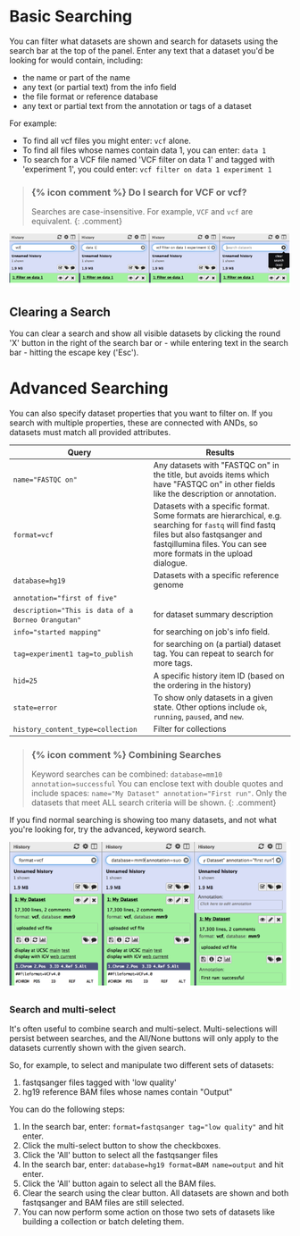 # Basic Searching

You can filter what datasets are shown and search for datasets using the search bar at the top of the panel. Enter
any text that a dataset you'd be looking for would contain, including:

* the name or part of the name
* any text (or partial text) from the info field
* the file format or reference database
* any text or partial text from the annotation or tags of a dataset

For example:

* To find all vcf files you might enter: `vcf` alone.
* To find all files whose names contain data 1, you can enter: `data 1`
* To search for a VCF file named 'VCF filter on data 1' and tagged with 'experiment 1', you could enter: `vcf filter on data 1 experiment 1`

> ### {% icon comment %} Do I search for VCF or vcf?
> Searches are case-insensitive. For example, `VCF` and `vcf` are equivalent.
{: .comment}

![Searches for dataset](../../images/basic-search.png "Searching for a dataset. 'vcf', 'data 1', and 'vcf filter on data 1 experiment 1' all return the same results.")

## Clearing a Search

You can clear a search and show all visible datasets by clicking the round 'X' button in the right of the search bar
or - while entering text in the search bar - hitting the escape key ('Esc').

# Advanced Searching

You can also specify dataset properties that you want to filter on. If you search with multiple properties, these are connected with ANDs, so datasets must match all provided attributes.

Query                                              | Results
-----                                              | ------
`name="FASTQC on"`                                 | Any datasets with "FASTQC on" in the title, but avoids items which have "FASTQC on" in other fields like the description or annotation.
`format=vcf`                                       | Datasets with a specific format. Some formats are hierarchical, e.g. searching for `fastq` will find fastq files but also fastqsanger and fastqillumina files. You can see more formats in the upload dialogue.
`database=hg19`                                    | Datasets with a specific reference genome
`annotation="first of five"`                       |
`description="This is data of a Borneo Orangutan"` | for dataset summary description
`info="started mapping"`                           | for searching on job's info field.
`tag=experiment1 tag=to_publish`                   | for searching on (a partial) dataset tag. You can repeat to search for more tags.
`hid=25`                                           | A specific history item ID (based on the ordering in the history)
`state=error`                                      | To show only datasets in a given state. Other options include `ok`, `running`, `paused`, and `new`.
`history_content_type=collection`                  | Filter for collections


> ### {% icon comment %} Combining Searches
> Keyword searches can be combined: `database=mm10 annotation=successful`
> You can enclose text with double quotes and include spaces: `name="My Dataset" annotation="First run"`.
> Only the datasets that meet ALL search criteria will be shown.
{: .comment}

If you find normal searching is showing too many datasets, and not what you're looking for, try the advanced, keyword
search.

![Advanced search](../../images/adv-search.png "Advanced searching with multiple filters.")

### Search and multi-select

It's often useful to combine search and multi-select. Multi-selections will persist between searches, and the All/None buttons
will only apply to the datasets currently shown with the given search.

So, for example, to select and manipulate two different sets of datasets:

1. fastqsanger files tagged with 'low quality'
2. hg19 reference BAM files whose names contain "Output"

You can do the following steps:

1. In the search bar, enter: `format=fastqsanger tag="low quality"` and hit enter.
2. Click the multi-select button to show the checkboxes.
3. Click the 'All' button to select all the fastqsanger files
4. In the search bar, enter: `database=hg19 format=BAM name=output` and hit enter.
5. Click the 'All' button again to select all the BAM files.
6. Clear the search using the clear button. All datasets are shown and both fastqsanger and BAM files are still selected.
7. You can now perform some action on those two sets of datasets like building a collection or batch deleting them.
